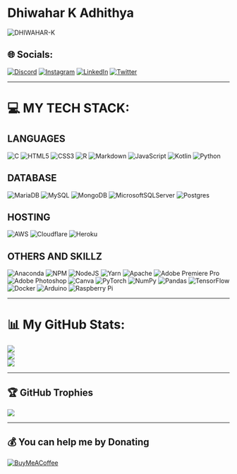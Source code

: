# **Dhiwahar K Adhithya**

<p align="left"> <img src="https://komarev.com/ghpvc/?username=DHIWAHAR-K&label=Profile%20views&color=0e75b6&style=flat" alt="DHIWAHAR-K" /> </p>

## 🌐 **Socials**:
[![Discord](https://img.shields.io/badge/Discord-%237289DA.svg?logo=discord&logoColor=white)](https://discord.gg/tXz8KrRpWQ) [![Instagram](https://img.shields.io/badge/Instagram-%23E4405F.svg?logo=Instagram&logoColor=white)](https://www.instagram.com/dhiwahar__k/) [![LinkedIn](https://img.shields.io/badge/LinkedIn-%230077B5.svg?logo=linkedin&logoColor=white)](https://www.linkedin.com/in/dhiwahar-adhithya/) [![Twitter](https://img.shields.io/badge/Twitter-%231DA1F2.svg?logo=Twitter&logoColor=white)](https://twitter.com/k_dhiwahar) 

---

# 💻 **MY TECH STACK:**

## **LANGUAGES**

![C](https://img.shields.io/badge/c-%2300599C.svg?style=for-the-badge&logo=c&logoColor=white) ![HTML5](https://img.shields.io/badge/html5-%23E34F26.svg?style=for-the-badge&logo=html5&logoColor=white) ![CSS3](https://img.shields.io/badge/css3-%231572B6.svg?style=for-the-badge&logo=css3&logoColor=white) ![R](https://img.shields.io/badge/r-%23276DC3.svg?style=for-the-badge&logo=r&logoColor=white) ![Markdown](https://img.shields.io/badge/markdown-%23000000.svg?style=for-the-badge&logo=markdown&logoColor=white) ![JavaScript](https://img.shields.io/badge/javascript-%23323330.svg?style=for-the-badge&logo=javascript&logoColor=%23F7DF1E) ![Kotlin](https://img.shields.io/badge/kotlin-%230095D5.svg?style=for-the-badge&logo=kotlin&logoColor=white) ![Python](https://img.shields.io/badge/python-3670A0?style=for-the-badge&logo=python&logoColor=ffdd54)

## **DATABASE**

![MariaDB](https://img.shields.io/badge/MariaDB-003545?style=for-the-badge&logo=mariadb&logoColor=white) ![MySQL](https://img.shields.io/badge/mysql-%2300f.svg?style=for-the-badge&logo=mysql&logoColor=white) ![MongoDB](https://img.shields.io/badge/MongoDB-%234ea94b.svg?style=for-the-badge&logo=mongodb&logoColor=white) ![MicrosoftSQLServer](https://img.shields.io/badge/Microsoft%20SQL%20Sever-CC2927?style=for-the-badge&logo=microsoft%20sql%20server&logoColor=white) ![Postgres](https://img.shields.io/badge/postgres-%23316192.svg?style=for-the-badge&logo=postgresql&logoColor=white)

## **HOSTING**

 ![AWS](https://img.shields.io/badge/AWS-%23FF9900.svg?style=for-the-badge&logo=amazon-aws&logoColor=white) ![Cloudflare](https://img.shields.io/badge/Cloudflare-F38020?style=for-the-badge&logo=Cloudflare&logoColor=white) ![Heroku](https://img.shields.io/badge/heroku-%23430098.svg?style=for-the-badge&logo=heroku&logoColor=white) 

## **OTHERS AND SKILLZ**
![Anaconda](https://img.shields.io/badge/Anaconda-%2344A833.svg?style=for-the-badge&logo=anaconda&logoColor=white) ![NPM](https://img.shields.io/badge/NPM-%23000000.svg?style=for-the-badge&logo=npm&logoColor=white) ![NodeJS](https://img.shields.io/badge/node.js-6DA55F?style=for-the-badge&logo=node.js&logoColor=white) ![Yarn](https://img.shields.io/badge/yarn-%232C8EBB.svg?style=for-the-badge&logo=yarn&logoColor=white) ![Apache](https://img.shields.io/badge/apache-%23D42029.svg?style=for-the-badge&logo=apache&logoColor=white)  ![Adobe Premiere Pro](https://img.shields.io/badge/Adobe%20Premiere%20Pro-9999FF.svg?style=for-the-badge&logo=Adobe%20Premiere%20Pro&logoColor=white) ![Adobe Photoshop](https://img.shields.io/badge/adobephotoshop-%2331A8FF.svg?style=for-the-badge&logo=adobephotoshop&logoColor=white) ![Canva](https://img.shields.io/badge/Canva-%2300C4CC.svg?style=for-the-badge&logo=Canva&logoColor=white) ![PyTorch](https://img.shields.io/badge/PyTorch-%23EE4C2C.svg?style=for-the-badge&logo=PyTorch&logoColor=white) ![NumPy](https://img.shields.io/badge/numpy-%23013243.svg?style=for-the-badge&logo=numpy&logoColor=white) ![Pandas](https://img.shields.io/badge/pandas-%23150458.svg?style=for-the-badge&logo=pandas&logoColor=white) ![TensorFlow](https://img.shields.io/badge/TensorFlow-%23FF6F00.svg?style=for-the-badge&logo=TensorFlow&logoColor=white) ![Docker](https://img.shields.io/badge/docker-%230db7ed.svg?style=for-the-badge&logo=docker&logoColor=white) ![Arduino](https://img.shields.io/badge/-Arduino-00979D?style=for-the-badge&logo=Arduino&logoColor=white) ![Raspberry Pi](https://img.shields.io/badge/-RaspberryPi-C51A4A?style=for-the-badge&logo=Raspberry-Pi)

---

# 📊 **My GitHub Stats**:
![](https://github-readme-stats.vercel.app/api?username=DHIWAHAR-K&theme=dark&hide_border=false&include_all_commits=false&count_private=false)<br/>
![](https://github-readme-streak-stats.herokuapp.com/?user=DHIWAHAR-K&theme=dark&hide_border=false)<br/>
![](https://github-readme-stats.vercel.app/api/top-langs/?username=DHIWAHAR-K&theme=dark&hide_border=false&include_all_commits=false&count_private=false&layout=compact)

---

## 🏆 **GitHub Trophies**
![](https://github-profile-trophy.vercel.app/?username=DHIWAHAR-K&theme=dracula&no-frame=true&no-bg=true&margin-w=4)

---

  ## 💰 **You can help me by Donating**
  [![BuyMeACoffee](https://img.shields.io/badge/Buy%20Me%20a%20Coffee-ffdd00?style=for-the-badge&logo=buy-me-a-coffee&logoColor=black)](https://www.buymeacoffee.com/adhithyak99) 
